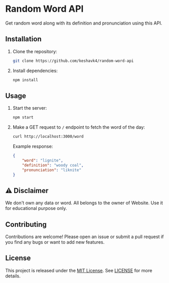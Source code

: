 # Random Word API

Get random word along with its definition and pronunciation using this API.

## Installation

1. Clone the repository:

    ```bash
    git clone https://github.com/keshavk4/random-word-api
    ```

2. Install dependencies:

    ```bash
    npm install
    ```

## Usage

1. Start the server:

    ```bash
    npm start
    ```

2. Make a GET request to `/` endpoint to fetch the word of the day:

    ```bash
    curl http://localhost:3000/word
    ```

    Example response:

    ```json
    {
        "word": "lignite",
        "definition": "woody coal",
        "pronunciation": "liknite"
    }
    ```

## :warning: Disclaimer

We don't own any data or word. All belongs to the owner of Website. Use it for educational purpose only.

## Contributing

Contributions are welcome! Please open an issue or submit a pull request if you find any bugs or want to add new features.

## License
This project is released under the [MIT License](https://opensource.org/license/mit). See [LICENSE](LICENSE) for more details.